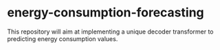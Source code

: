 # energy-consumption-forecasting
This repository will aim at implementing a unique decoder transformer to predicting energy consumption values.
